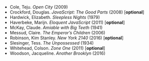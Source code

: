 * Cole, Teju. *Open City* (2009)
* Crockford, Douglas. *JavaScript: The Good Parts* (2008) [**optional**]
* Hardwick, Elizabeth. *Sleepless Nights* (1979)
* Haverbeke, Marijn. *Eloquent JavaScript* (2011) [**optional**]
* McKay, Claude. *Amiable with Big Teeth* (1941)
* Messud, Claire. *The Emperor’s Children* (2006)
* Robinson, Kim Stanley. *New York 2140* (2016) [**optional**]
* Slesinger, Tess. *The Unpossessed* (1934)
* Whitehead, Colson. *Zone One* (2011) [**optional**]
* Woodson, Jacqueline. *Another Brooklyn* (2016)
